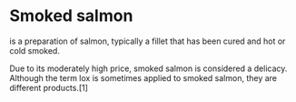# Smoked salmon 
is a preparation of salmon, typically a fillet that has been cured and hot or cold smoked.

Due to its moderately high price, smoked salmon is considered a delicacy. Although the term lox is sometimes applied to smoked salmon, they are different products.[1]
